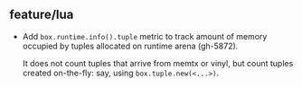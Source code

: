 ## feature/lua

* Add `box.runtime.info().tuple` metric to track amount of memory occupied by
  tuples allocated on runtime arena (gh-5872).

  It does not count tuples that arrive from memtx or vinyl, but count tuples
  created on-the-fly: say, using `box.tuple.new(<...>)`.
